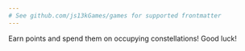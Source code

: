 ```yaml
---
# See github.com/js13kGames/games for supported frontmatter
---
```

Earn points and spend them on occupying constellations!
Good luck!